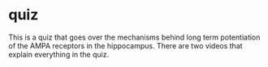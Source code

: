 # quiz


<p>This is a quiz that goes over the mechanisms behind long term potentiation of the AMPA receptors in the hippocampus. There are two videos that explain everything in the quiz.</p>
<img src="neuro pics/Untitled.png>